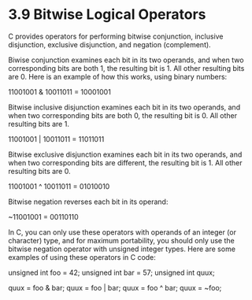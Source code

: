 # 3.9 Bitwise Logical Operators

C provides operators for performing bitwise conjunction, inclusive disjunction, exclusive disjunction, and negation (complement).

Biwise conjunction examines each bit in its two operands, and when two corresponding bits are both 1, the resulting bit is 1. All other resulting bits are 0. Here is an example of how this works, using binary numbers:

11001001 & 10011011 = 10001001

Bitwise inclusive disjunction examines each bit in its two operands, and when two corresponding bits are both 0, the resulting bit is 0. All other resulting bits are 1.

11001001 | 10011011 = 11011011

Bitwise exclusive disjunction examines each bit in its two operands, and when two corresponding bits are different, the resulting bit is 1. All other resulting bits are 0.

11001001 ^ 10011011 = 01010010

Bitwise negation reverses each bit in its operand:

~11001001 = 00110110

In C, you can only use these operators with operands of an integer (or character) type, and for maximum portability, you should only use the bitwise negation operator with unsigned integer types. Here are some examples of using these operators in C code:

unsigned int foo = 42;
unsigned int bar = 57;
unsigned int quux;

quux = foo & bar;
quux = foo | bar;
quux = foo ^ bar;
quux = ~foo;
